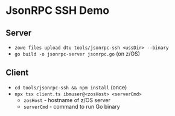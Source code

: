 # JsonRPC SSH Demo

## Server

* `zowe files upload dtu tools/jsonrpc-ssh <ussDir> --binary`
* `go build -o jsonrpc-server jsonrpc.go` (on z/OS)

## Client

* `cd tools/jsonrpc-ssh && npm install` (once)
* `npx tsx client.ts ibmuser@<zosHost> <serverCmd>`
  * `zosHost` - hostname of z/OS server
  * `serverCmd` - command to run Go binary
